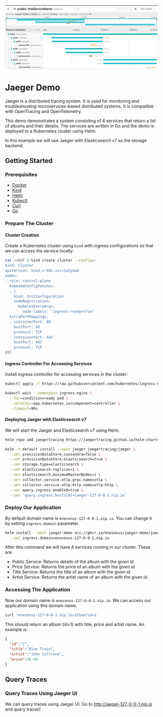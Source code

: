 ![img_1.png](pics/img_1.png)

# Jaeger Demo
Jaeger is a distributed tracing system. It is used for monitoring and troubleshooting microservices-based distributed systems. It is compatible with OpenTracing and OpenTelemetry.

This demo demonstrates a system consisting of 4 services that return a list of albums and their details. The services are written in Go and the demo is deployed to a Kubernetes cluster using Helm.

In this example we will use Jaeger with Elasticsearch v7 as the storage backend.

## Getting Started

### Prerequisites

- [Docker](https://docs.docker.com/get-docker/)
- [Kind](https://kind.sigs.k8s.io/docs/user/quick-start/)
- [Helm](https://helm.sh/docs/intro/install/)
- [Kubectl](https://kubernetes.io/docs/tasks/tools/install-kubectl/)
- [Curl](https://curl.se/download.html)
- [Go](https://golang.org/doc/install)

### Prepare The Cluster

#### Cluster Creation

Create a Kubernetes cluster using `kind` with ingress configurations so that we can
access the service locally:

```bash
cat <<EOF | kind create cluster --config=-
kind: Cluster
apiVersion: kind.x-k8s.io/v1alpha4
nodes:
- role: control-plane
  kubeadmConfigPatches:
  - |
    kind: InitConfiguration
    nodeRegistration:
      kubeletExtraArgs:
        node-labels: "ingress-ready=true"
  extraPortMappings:
  - containerPort: 80
    hostPort: 80
    protocol: TCP
  - containerPort: 443
    hostPort: 443
    protocol: TCP
EOF
```

#### Ingress Controller For Accessing Services

Install ingress controller for accessing services in the cluster:

```bash
kubectl apply -f https://raw.githubusercontent.com/kubernetes/ingress-nginx/main/deploy/static/provider/kind/deploy.yaml
```
```bash
kubectl wait --namespace ingress-nginx \
  --for=condition=ready pod \
  --selector=app.kubernetes.io/component=controller \
  --timeout=90s
```
#### Deploying Jaeger with Elasticsearch v7

We will start the Jaeger and Elasticsearch v7 using Helm.

```bash
helm repo add jaegertracing https://jaegertracing.github.io/helm-charts
```

```bash
helm -n default install --wait jaeger jaegertracing/jaeger \
  --set provisionDataStore.cassandra=false \
  --set provisionDataStore.elasticsearch=true \
  --set storage.type=elasticsearch \
  --set elasticsearch.replicas=1 \
  --set elasticsearch.minimumMasterNodes=1 \
  --set collector.service.otlp.grpc.name=otlp \
  --set collector.service.otlp.http.name=otlp-http \
  --set query.ingress.enabled=true \
  --set 'query.ingress.hosts[0]=jaeger-127-0-0-1.nip.io'
```

### Deploy Our Application

By default domain name is `enesonus-127-0-0-1.nip.io`. You can change it by setting `ingress.domain` parameter.
```bash
helm install --wait jaeger-demo oci://ghcr.io/enesonus/jaeger-demo/jaeger-demo --version 0.2.6 \
  --set ingress.domain=enesonus-127-0-0-1.nip.io
```
After this command we will have 4 services running in our cluster. These are:
* Public Service: Returns details of the album with the given id
* Price Service: Returns the price of an album with the given id
* Title Service: Returns the title of an album with the given id
* Artist Service: Returns the artist name of an album with the given id

### Accessing The Application

Now our domain name is `enesonus-127-0-0-1.nip.io`. We can access our application using this domain name.

```bash
curl 'enesonus-127-0-0-1.nip.io/album?id=1'
```
This should return an album (id=1) with title, price and artist name. An example is:

```json
{ 
  "id":"1", 
  "title":"Blue Train",
  "artist":"John Coltrane",
  "price":56.99
}
```
## Query Traces

### Query Traces Using Jaeger UI

We can query traces using Jaeger UI.
Go to http://jaeger-127-0-0-1.nip.io and query traces!
